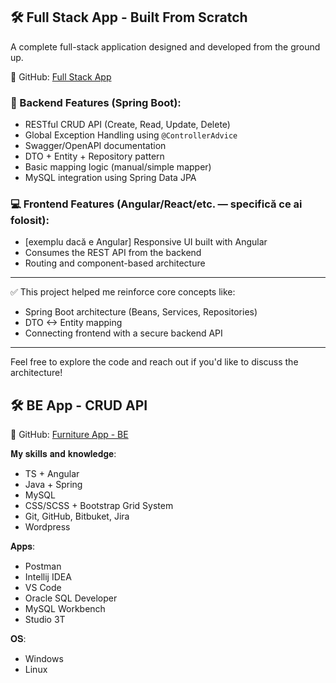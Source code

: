 ## 🛠️ Full Stack App - Built From Scratch

A complete full-stack application designed and developed from the ground up.

🔗 GitHub: [Full Stack App](https://github.com/florentrot/full-stack-app)  

### 📌 Backend Features (Spring Boot):
- RESTful CRUD API (Create, Read, Update, Delete)
- Global Exception Handling using `@ControllerAdvice`
- Swagger/OpenAPI documentation
- DTO + Entity + Repository pattern
- Basic mapping logic (manual/simple mapper)
- MySQL integration using Spring Data JPA

### 💻 Frontend Features (Angular/React/etc. — specifică ce ai folosit):
- [exemplu dacă e Angular] Responsive UI built with Angular
- Consumes the REST API from the backend
- Routing and component-based architecture

---

✅ This project helped me reinforce core concepts like:
- Spring Boot architecture (Beans, Services, Repositories)
- DTO <-> Entity mapping
- Connecting frontend with a secure backend API

---

Feel free to explore the code and reach out if you'd like to discuss the architecture!

## 🛠️ BE App - CRUD API
🔗 GitHub: [Furniture App - BE](https://github.com/florentrot/furniture_app) <br>

𝐌𝐲 𝐬𝐤𝐢𝐥𝐥𝐬 𝐚𝐧𝐝 𝐤𝐧𝐨𝐰𝐥𝐞𝐝𝐠𝐞:
- TS + Angular
- Java + Spring
- MySQL
- CSS/SCSS + Bootstrap Grid System
- Git, GitHub, Bitbuket, Jira
- Wordpress

𝐀𝐩𝐩𝐬:
- Postman
- Intellij IDEA
- VS Code
- Oracle SQL Developer
- MySQL Workbench
- Studio 3T

𝐎𝐒:
- Windows
- Linux
